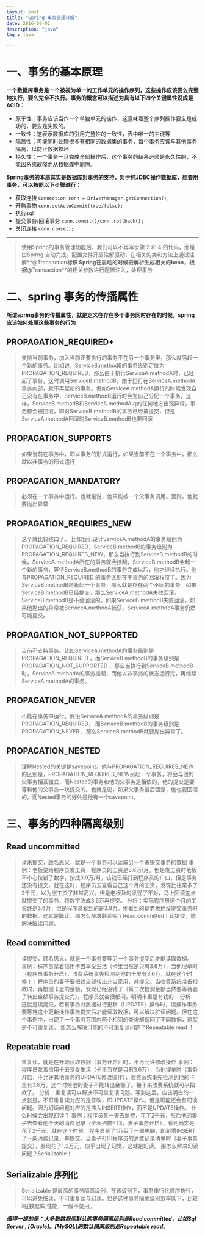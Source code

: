 ```yaml
---
layout: post
title: "Spring 事务管理详解"
date: 2016-09-02
description: "java"
tag : java

---
```


# 一、事务的基本原理

**一个数据库事务是一个被视为单一的工作单元的操作序列，这些操作应该要么完整地执行，要么完全不执行。事务的概念可以描述为具有以下四个关键属性说成是ACID：**

*  原子性：事务应该当作一个单独单元的操作，这意味着整个序列操作要么是成功的，要么是失败的。
*  一致性：这表示数据库的引用完整性的一致性，表中唯一的主键等
*  隔离性：可能同时处理很多有相同的数据集的事务，每个事务应该与其他事务隔离，以防止数据损坏
*  持久性：一个事务一旦完成全部操作后，这个事务的结果必须是永久性的，不能因系统故障而从数据库中删除。

**Spring事务的本质其实是数据库对事务的支持，对于纯JDBC操作数据库，想要用事务，可以按照以下步骤进行：**

* 获取连接 ``Connection conn = DriverManager.getConnection();``
* 开启事物 ``conn.setAutoCommit(true/false);``
* 执行sql
* 提交事务/回滚事务 ``conn.commit()/conn.rollback();``
* 关闭连接 ``conn.close();``

----------

>使用Spring的事务管理功能后，我们可以不再写步骤 2 和 4 的代码，而是由Spirng 自动完成。配置文件开启注解驱动，在相关的类和方法上通过注解**@Transaction**标识 Spring在启动的时候去解析生成相关的bean，根据**@Transaction**的相关参数进行配置注入，处理事务

# 二、spring 事务的传播属性
**所谓spring事务的传播属性，就是定义在存在多个事务同时存在的时候，spring应该如何处理这些事务的行为**

## PROPAGATION_REQUIRED*
>支持当前事务，加入当前正要执行的事务不在另一个事务里，那么就另起一个新的事务。比如说，ServiceB.methodB的事务级别定位为PROPAGATION_REQUIRED，那么由于执行ServiceA.methodA时，已经起了事务，这时调用ServiceB.methodB，由于运行在ServiceA.methodA事务内部，就不再起新的事务。假如ServiceA.methodA运行的时候发现自己没有在事务中，ServiceB.methodB运行时会为自己分配一个事务，这样，ServiceB.methodB和ServiceA.methodA内的任何地方出现异常，事务都会被回滚，即时ServiceB.methodB的事务已经被提交，但是ServiceA.methodA回滚时ServiceB.methodB也要回滚

## PROPAGATION_SUPPORTS
>如果当前在事务中，即以事务的形式运行，如果当前不在一个事务中，那么就以非事务的形式运行

## PROPAGATION_MANDATORY
>必须在一个事务中运行。也就是说，他只能被一个父事务调用。否则，他就要抛出异常

## PROPAGATION_REQUIRES_NEW
>这个就比较绕口了。 比如我们设计ServiceA.methodA的事务级别为PROPAGATION_REQUIRED，ServiceB.methodB的事务级别为PROPAGATION_REQUIRES_NEW，那么当执行到ServiceB.methodB的时候，ServiceA.methodA所在的事务就会挂起，ServiceB.methodB会起一个新的事务，等待ServiceB.methodB的事务完成以后，他才继续执行。他与PROPAGATION_REQUIRED 的事务区别在于事务的回滚程度了。因为ServiceB.methodB是新起一个事务，那么就是存在两个不同的事务。如果ServiceB.methodB已经提交，那么ServiceA.methodA失败回滚，ServiceB.methodB是不会回滚的。如果ServiceB.methodB失败回滚，如果他抛出的异常被ServiceA.methodA捕获，ServiceA.methodA事务仍然可能提交。

## PROPAGATION_NOT_SUPPORTED
>当前不支持事务。比如ServiceA.methodA的事务级别是PROPAGATION_REQUIRED ，而ServiceB.methodB的事务级别是PROPAGATION_NOT_SUPPORTED ，那么当执行到ServiceB.methodB时，ServiceA.methodA的事务挂起，而他以非事务的状态运行完，再继续ServiceA.methodA的事务。

## PROPAGATION_NEVER
>不能在事务中运行。假设ServiceA.methodA的事务级别是PROPAGATION_REQUIRED， 而ServiceB.methodB的事务级别是PROPAGATION_NEVER ，那么ServiceB.methodB就要抛出异常了。

## PROPAGATION_NESTED
>理解Nested的关键是savepoint。他与PROPAGATION_REQUIRES_NEW的区别是，PROPAGATION_REQUIRES_NEW另起一个事务，将会与他的父事务相互独立，而Nested的事务和他的父事务是相依的，他的提交是要等和他的父事务一块提交的。也就是说，如果父事务最后回滚，他也要回滚的。而Nested事务的好处是他有一个savepoint。

# 三、事务的四种隔离级别

## Read uncommitted
>读未提交，顾名思义，就是一个事务可以读取另一个未提交事务的数据
事例：老板要给程序员发工资，程序员的工资是3.6万/月。但是发工资时老板不小心按错了数字，按成3.9万/月，该钱已经打到程序员的户口，但是事务还没有提交，就在这时，程序员去查看自己这个月的工资，发现比往常多了3千元，以为涨工资了非常高兴。但是老板及时发现了不对，马上回滚差点就提交了的事务，将数字改成3.6万再提交。
分析：实际程序员这个月的工资还是3.6万，但是程序员看到的是3.9万。他看到的是老板还没提交事务时的数据。这就是脏读。那怎么解决脏读呢？Read committed！读提交，能解决脏读问题。

## Read committed

>读提交，顾名思义，就是一个事务要等另一个事务提交后才能读取数据。
事例：程序员拿着信用卡去享受生活（卡里当然是只有3.6万），当他埋单时（程序员事务开启），收费系统事先检测到他的卡里有3.6万，就在这个时候！！程序员的妻子要把钱全部转出充当家用，并提交。当收费系统准备扣款时，再检测卡里的金额，发现已经没钱了（第二次检测金额当然要等待妻子转出金额事务提交完）。程序员就会很郁闷，明明卡里是有钱的…
分析：这就是读提交，若有事务对数据进行更新（UPDATE）操作时，读操作事务要等待这个更新操作事务提交后才能读取数据，可以解决脏读问题。但在这个事例中，出现了一个事务范围内两个相同的查询却返回了不同数据，这就是不可重复读。
那怎么解决可能的不可重复读问题？Repeatable read ！

## Repeatable read

>重复读，就是在开始读取数据（事务开启）时，不再允许修改操作
事例：程序员拿着信用卡去享受生活（卡里当然是只有3.6万），当他埋单时（事务开启，不允许其他事务的UPDATE修改操作），收费系统事先检测到他的卡里有3.6万。这个时候他的妻子不能转出金额了。接下来收费系统就可以扣款了。
分析：重复读可以解决不可重复读问题。写到这里，应该明白的一点就是，不可重复读对应的是修改，即UPDATE操作。但是可能还会有幻读问题。因为幻读问题对应的是插入INSERT操作，而不是UPDATE操作。
什么时候会出现幻读？
事例：程序员某一天去消费，花了2千元，然后他的妻子去查看他今天的消费记录（全表扫描FTS，妻子事务开启），看到确实是花了2千元，就在这个时候，程序员花了1万买了一部电脑，即新增INSERT了一条消费记录，并提交。当妻子打印程序员的消费记录清单时（妻子事务提交），发现花了1.2万元，似乎出现了幻觉，这就是幻读。
那怎么解决幻读问题？Serializable！

## Serializable 序列化

>Serializable 是最高的事务隔离级别，在该级别下，事务串行化顺序执行，可以避免脏读、不可重复读与幻读。但是这种事务隔离级别效率低下，比较耗[数据库]性能，一般不使用。

***值得一提的是：大多数数据库默认的事务隔离级别是Read committed，比如Sql Server , [Oracle]。[MySQL]的默认隔离级别是Repeatable read。***
